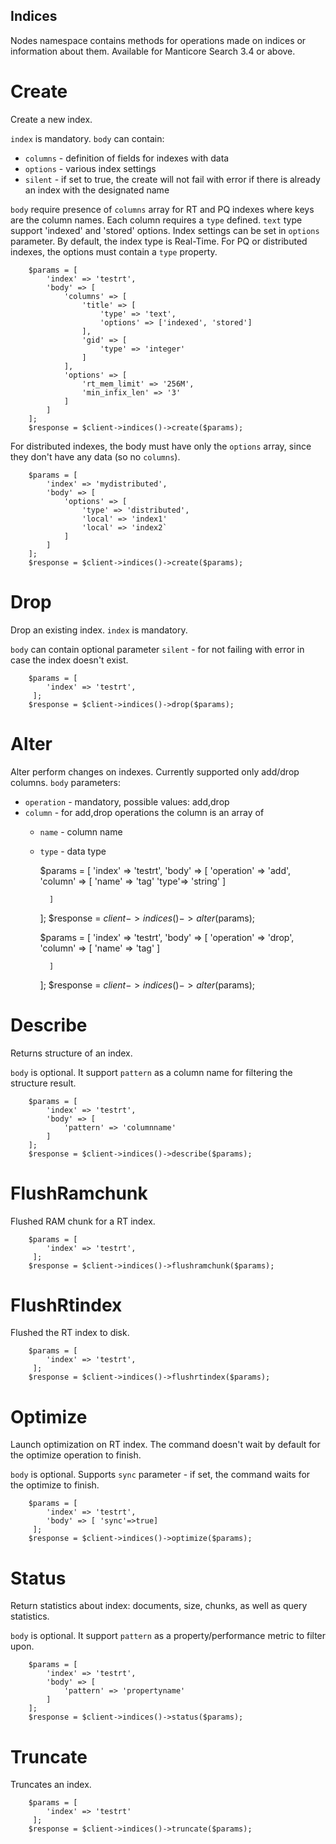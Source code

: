 Indices
-------

Nodes namespace contains methods for operations made on indices or information about them. Available for  Manticore Search 3.4 or above.

Create
======
Create a new index.

`index` is mandatory.
`body` can contain:

* `columns` - definition of fields for indexes with data
* `options` - various index settings
* `silent` -  if set to true, the create will not fail with error if there is already an index with the designated name

`body` require presence of `columns`  array for RT and PQ indexes where keys are the column names. Each column requires a  `type` defined.
`text` type support 'indexed' and 'stored' options.
Index settings can be set in `options` parameter. By default, the index type is Real-Time. For PQ or distributed indexes, the options must contain a `type` property.
 

        $params = [
            'index' => 'testrt',
            'body' => [
                'columns' => [
                    'title' => [
                        'type' => 'text',
                        'options' => ['indexed', 'stored']
                    ],
                    'gid' => [
                        'type' => 'integer'
                    ]
                ],
                'options' => [
                    'rt_mem_limit' => '256M',
                    'min_infix_len' => '3'
                ]
            ]
        ];
        $response = $client->indices()->create($params);
        
For distributed indexes, the body must have only the `options` array, since they don't have any data (so no `columns`).

        $params = [
            'index' => 'mydistributed',
            'body' => [
                'options' => [
                    'type' => 'distributed',
                    'local' => 'index1'
                    'local' => 'index2`
                ]
            ]
        ];
        $response = $client->indices()->create($params);        

       
Drop
===
Drop an existing index. `index` is mandatory.

`body` can contain optional parameter `silent` - for not failing with error in case the index doesn't exist.


        $params = [
            'index' => 'testrt',
         ];
        $response = $client->indices()->drop($params);
        
Alter
====
Alter perform changes on indexes. Currently supported only add/drop columns.
`body` parameters:
 
* `operation` -  mandatory, possible values: add,drop
* `column` -  for add,drop operations the column is an array of
    * `name` -  column name
    * `type` - data type
 

        $params = [
            'index' => 'testrt',
            'body' => [
                'operation' => 'add',
                'column' => [
                    'name' => 'tag'
                    'type'=> 'string'
                ]
                   
            ]
        ];
        $response = $client->indices()->alter($params);
        
        $params = [
            'index' => 'testrt',
            'body' => [
                'operation' => 'drop',
                'column' => [
                    'name' => 'tag'
                ]
                   
            ]
        ];
        $response = $client->indices()->alter($params);        

Describe
========
Returns structure of an index.

`body` is optional. It support `pattern` as a column name for filtering the structure result.

        $params = [
            'index' => 'testrt',
            'body' => [
                'pattern' => 'columnname'
            ]
        ];
        $response = $client->indices()->describe($params);

FlushRamchunk
=============
Flushed RAM chunk for a RT index.

        $params = [
            'index' => 'testrt',
         ];
        $response = $client->indices()->flushramchunk($params);               

FlushRtindex
============
Flushed the RT index to disk.

        $params = [
            'index' => 'testrt',
         ];
        $response = $client->indices()->flushrtindex($params);

Optimize
========

Launch optimization on RT index. The command doesn't wait by default for the optimize operation to finish. 

`body` is optional. Supports `sync` parameter - if set, the command waits for the optimize to finish.


        $params = [
            'index' => 'testrt',
            'body' => [ 'sync'=>true]
         ];
        $response = $client->indices()->optimize($params);      

Status
======
Return statistics about index: documents, size, chunks, as well as query statistics. 

`body` is optional. It support `pattern` as a property/performance metric to filter upon.

        $params = [
            'index' => 'testrt',
            'body' => [
                'pattern' => 'propertyname'
            ]
        ];
        $response = $client->indices()->status($params);             
Truncate
========
Truncates an index. 
 
        $params = [
            'index' => 'testrt'
         ];
        $response = $client->indices()->truncate($params);                                                  